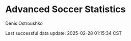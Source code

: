 # Advanced Soccer Statistics
Denis Ostroushko

<!-- gfm -->

Last successful data update: 2025-02-28 01:15:34 CST
